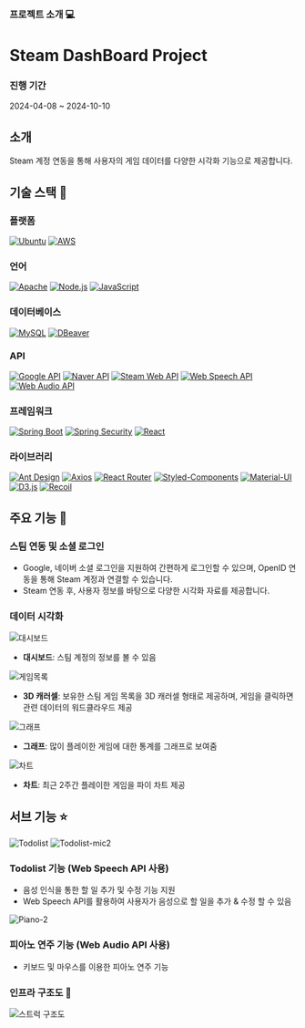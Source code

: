 ### 프로젝트 소개 :computer:

# Steam DashBoard Project

### 진행 기간
2024-04-08 ~ 2024-10-10

## 소개
Steam 계정 연동을 통해 사용자의 게임 데이터를 다양한 시각화 기능으로 제공합니다.

## 기술 스택 :hammer:

### 플랫폼
[![Ubuntu](https://img.shields.io/badge/Ubuntu-E95420?style=for-the-badge&logo=Ubuntu&logoColor=white)](https://ubuntu.com/) 
[![AWS](https://img.shields.io/badge/AWS-232F3E?style=for-the-badge&logo=Amazon-AWS&logoColor=white)](https://aws.amazon.com/)

### 언어
[![Apache](https://img.shields.io/badge/Apache-D22128?style=for-the-badge&logo=Apache&logoColor=white)](https://www.apache.org/) 
[![Node.js](https://img.shields.io/badge/Node.js-339933?style=for-the-badge&logo=Node.js&logoColor=white)](https://nodejs.org/) 
[![JavaScript](https://img.shields.io/badge/JavaScript-F7DF1E?style=for-the-badge&logo=JavaScript&logoColor=black)](https://developer.mozilla.org/en-US/docs/Web/JavaScript)

### 데이터베이스
[![MySQL](https://img.shields.io/badge/MySQL-4479A1?style=for-the-badge&logo=MySQL&logoColor=white)](https://www.mysql.com/) 
[![DBeaver](https://img.shields.io/badge/DBeaver-1B5B95?style=for-the-badge&logo=DBeaver&logoColor=white)](https://dbeaver.io/)

### API
[![Google API](https://img.shields.io/badge/Google%20API-4285F4?style=for-the-badge&logo=Google&logoColor=white)](https://developers.google.com/apis-explorer) 
[![Naver API](https://img.shields.io/badge/Naver%20API-03C75A?style=for-the-badge&logo=Naver&logoColor=white)](https://developers.naver.com/) 
[![Steam Web API](https://img.shields.io/badge/Steam%20API-000000?style=for-the-badge&logo=Steam&logoColor=white)](https://steamcommunity.com/dev) 
[![Web Speech API](https://img.shields.io/badge/Web%20Speech%20API-5B21B6?style=for-the-badge&logo=Google-Chrome&logoColor=white)](https://developer.mozilla.org/en-US/docs/Web/API/Web_Speech_API) 
[![Web Audio API](https://img.shields.io/badge/Web%20Audio%20API-8E44AD?style=for-the-badge&logo=Web-Audio&logoColor=white)](https://developer.mozilla.org/en-US/docs/Web/API/Web_Audio_API)

### 프레임워크
[![Spring Boot](https://img.shields.io/badge/Spring%20Boot-6DB33F?style=for-the-badge&logo=Spring-Boot&logoColor=white)](https://spring.io/projects/spring-boot) 
[![Spring Security](https://img.shields.io/badge/Spring%20Security-6DB33F?style=for-the-badge&logo=Spring-Security&logoColor=white)](https://spring.io/projects/spring-security) 
[![React](https://img.shields.io/badge/React-61DAFB?style=for-the-badge&logo=React&logoColor=black)](https://reactjs.org/)

### 라이브러리
[![Ant Design](https://img.shields.io/badge/Ant%20Design-0170FE?style=for-the-badge&logo=Ant-Design&logoColor=white)](https://ant.design/) 
[![Axios](https://img.shields.io/badge/Axios-5A29E4?style=for-the-badge&logo=Axios&logoColor=white)](https://axios-http.com/) 
[![React Router](https://img.shields.io/badge/React%20Router-CA4245?style=for-the-badge&logo=React-Router&logoColor=white)](https://reactrouter.com/) 
[![Styled-Components](https://img.shields.io/badge/Styled--Components-DB7093?style=for-the-badge&logo=styled-components&logoColor=white)](https://styled-components.com/) 
[![Material-UI](https://img.shields.io/badge/Material--UI-007FFF?style=for-the-badge&logo=mui&logoColor=white)](https://mui.com/) 
[![D3.js](https://img.shields.io/badge/D3.js-F9A03C?style=for-the-badge&logo=d3-dot-js&logoColor=white)](https://d3js.org/) 
[![Recoil](https://img.shields.io/badge/Recoil-3578E5?style=for-the-badge&logo=Recoil&logoColor=white)](https://recoiljs.org/)

## 주요 기능 :star2:
### 스팀 연동 및 소셜 로그인
- Google, 네이버 소셜 로그인을 지원하여 간편하게 로그인할 수 있으며, OpenID 연동을 통해 Steam 계정과 연결할 수 있습니다.
- Steam 연동 후, 사용자 정보를 바탕으로 다양한 시각화 자료를 제공합니다.

### 데이터 시각화



![대시보드](https://github.com/user-attachments/assets/85f5a2e7-cfc4-4605-81c2-d6ff05745b78)
- **대시보드**: 스팀 계정의 정보를 볼 수 있음

  
 ![게임목록](https://github.com/user-attachments/assets/109b55a8-fc24-46d5-b5ee-631f3377051b)
- **3D 캐러셀**: 보유한 스팀 게임 목록을 3D 캐러셀 형태로 제공하며, 게임을 클릭하면 관련 데이터의 워드클라우드 제공

  
 ![그래프](https://github.com/user-attachments/assets/f4ca3675-a274-4f4b-aa66-29e56602f2ab)
- **그래프**: 많이 플레이한 게임에 대한 통계를 그래프로 보여줌

  
 ![차트](https://github.com/user-attachments/assets/741e922a-894e-4f4d-ba3b-21c51ac36bd1)
- **차트**: 최근 2주간 플레이한 게임을 파이 차트 제공


## 서브 기능 :star:

![Todolist](https://github.com/user-attachments/assets/d8ad5bf2-1db4-464d-b53e-37e796838745)
![Todolist-mic2](https://github.com/user-attachments/assets/7318cec4-f241-4847-bdd1-e709534a168e)
### Todolist 기능 (Web Speech API 사용)
- 음성 인식을 통한 할 일 추가 및 수정 기능 지원
- Web Speech API를 활용하여 사용자가 음성으로 할 일을 추가 & 수정 할 수 있음

![Piano-2](https://github.com/user-attachments/assets/4106e73e-7f0b-40e6-8bb3-525f235a3e5c)
### 피아노 연주 기능 (Web Audio API 사용)
- 키보드 및 마우스를 이용한 피아노 연주 기능




### 인프라 구조도 :wrench:
![스트럭 구조도](https://github.com/user-attachments/assets/0b8c24bb-1bc8-4bd5-bb24-947fa9de356a)

